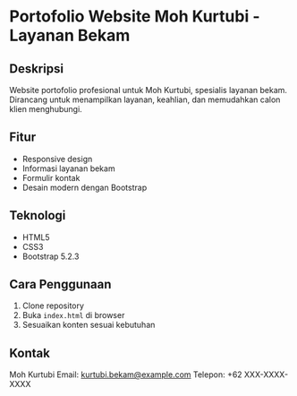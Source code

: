 # Portofolio Website Moh Kurtubi - Layanan Bekam

## Deskripsi
Website portofolio profesional untuk Moh Kurtubi, spesialis layanan bekam. Dirancang untuk menampilkan layanan, keahlian, dan memudahkan calon klien menghubungi.

## Fitur
- Responsive design
- Informasi layanan bekam
- Formulir kontak
- Desain modern dengan Bootstrap

## Teknologi
- HTML5
- CSS3
- Bootstrap 5.2.3

## Cara Penggunaan
1. Clone repository
2. Buka `index.html` di browser
3. Sesuaikan konten sesuai kebutuhan

## Kontak
Moh Kurtubi
Email: kurtubi.bekam@example.com
Telepon: +62 XXX-XXXX-XXXX
